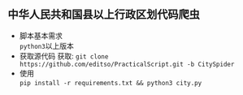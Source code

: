 ## 中华人民共和国县以上行政区划代码爬虫
* 脚本基本需求  
    `python3`以上版本  
* 获取源代码
    获取: `git clone https://github.com/editso/PracticalScript.git -b CitySpider`
* 使用  
   `pip install -r requirements.txt && python3 city.py`

